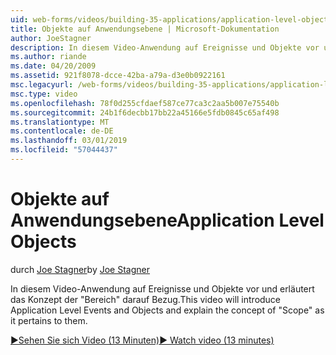```yaml
---
uid: web-forms/videos/building-35-applications/application-level-objects
title: Objekte auf Anwendungsebene | Microsoft-Dokumentation
author: JoeStagner
description: In diesem Video-Anwendung auf Ereignisse und Objekte vor und erläutert das Konzept der &quot;Bereich&quot; darauf Bezug.
ms.author: riande
ms.date: 04/20/2009
ms.assetid: 921f8078-dcce-42ba-a79a-d3e0b0922161
msc.legacyurl: /web-forms/videos/building-35-applications/application-level-objects
msc.type: video
ms.openlocfilehash: 78f0d255cfdaef587ce77ca3c2aa5b007e75540b
ms.sourcegitcommit: 24b1f6decbb17bb22a45166e5fdb0845c65af498
ms.translationtype: MT
ms.contentlocale: de-DE
ms.lasthandoff: 03/01/2019
ms.locfileid: "57044437"
---
```

<a name="application-level-objects"></a><span data-ttu-id="38389-103">Objekte auf Anwendungsebene</span><span class="sxs-lookup"><span data-stu-id="38389-103">Application Level Objects</span></span>
====================
<span data-ttu-id="38389-104">durch [Joe Stagner](https://github.com/JoeStagner)</span><span class="sxs-lookup"><span data-stu-id="38389-104">by [Joe Stagner](https://github.com/JoeStagner)</span></span>

<span data-ttu-id="38389-105">In diesem Video-Anwendung auf Ereignisse und Objekte vor und erläutert das Konzept der &quot;Bereich&quot; darauf Bezug.</span><span class="sxs-lookup"><span data-stu-id="38389-105">This video will introduce Application Level Events and Objects and explain the concept of &quot;Scope&quot; as it pertains to them.</span></span>

[<span data-ttu-id="38389-106">&#9654;Sehen Sie sich Video (13 Minuten)</span><span class="sxs-lookup"><span data-stu-id="38389-106">&#9654; Watch video (13 minutes)</span></span>](https://channel9.msdn.com/Blogs/ASP-NET-Site-Videos/application-level-objects)
